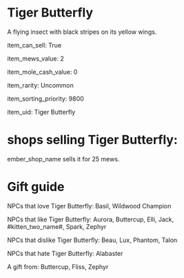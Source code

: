 # Tiger Butterfly

A flying insect with black stripes on its yellow wings.

item_can_sell: True

item_mews_value: 2

item_mole_cash_value: 0

item_rarity: Uncommon

item_sorting_priority: 9800

item_uid: Tiger Butterfly

# shops selling Tiger Butterfly:

ember_shop_name sells it for 25 mews.

# Gift guide

NPCs that love Tiger Butterfly: Basil, Wildwood Champion

NPCs that like Tiger Butterfly: Aurora, Buttercup, Elli, Jack, #kitten_two_name#, Spark, Zephyr

NPCs that dislike Tiger Butterfly: Beau, Lux, Phantom, Talon

NPCs that hate Tiger Butterfly: Alabaster

A gift from: Buttercup, Fliss, Zephyr